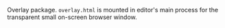 Overlay package. `overlay.html` is mounted in editor's main process for the transparent small on-screen browser window.

